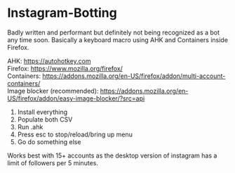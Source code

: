 # Instagram-Botting

Badly written and performant but definitely not being recognized as a bot any time soon. Basically a keyboard macro using AHK and Containers inside Firefox.

AHK: https://autohotkey.com  
Firefox: https://www.mozilla.org/firefox/  
Containers: https://addons.mozilla.org/en-US/firefox/addon/multi-account-containers/  
Image blocker (recommended): https://addons.mozilla.org/en-US/firefox/addon/easy-image-blocker/?src=api  

1. Install everything
2. Populate both CSV
3. Run .ahk
4. Press esc to stop/reload/bring up menu
5. Go do something else

Works best with 15+ accounts as the desktop version of instagram has a limit of followers per 5 minutes.
